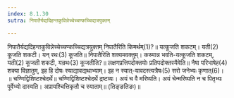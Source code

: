 ```yaml
---
index: 8.1.30
sutra: निपातैर्यद्यदिहन्तकुविन्नेच्चेच्चण्कच्चिद्यत्रयुक्तम्

---
```

निपातैर्यद्यदिहन्तकुविन्नेच्चेच्चण्कच्चिद्यत्रयुक्तम् निपातैरिति किमर्थम्(1)?॥ यत्कूजति शकटम्। यती(2) कूजति शकटी। यन् रथः(3) कूजति॥ निपातैरिति शक्यमवक्तुम्। कस्मान्न भवति-यत्कूजति शकटम्, यती(2) कूजती शकटी, यन्रथः(3) कूजतीति?॥ लक्षणप्रत्तिपदोक्तयोः प्रतिपदोक्तस्यैवेति॥ नैषा परिभाषेह(4) शक्या विज्ञातुम्, इह हि दोषः स्याद्यावद्यथाभ्याम्। इह न स्यात्-यावदस्त्यत्रैषः(5) सरो जनेभ्यः कृणात्(6)। ॥ चण्णिद्विशिष्टश्चेदर्थे॥ चण्णिद्विशिष्टश्चेदर्थे द्रष्टव्यः। अयं च वै मरिष्यति। अयं चेन्मरिष्यति न च पितृभ्यः पूर्वेभ्यो दास्यति। अप्रायश्चित्तिकृतौ च स्याताम्॥ (तिङ्ङतिङः)॥